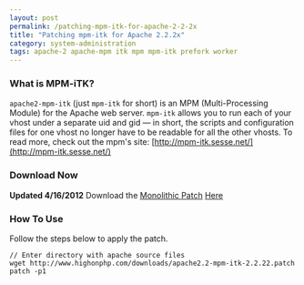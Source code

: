 ```yaml
---
layout: post
permalink: /patching-mpm-itk-for-apache-2-2-2x
title: "Patching mpm-itk for Apache 2.2.2x"
category: system-administration
tags: apache-2 apache-mpm itk mpm mpm-itk prefork worker
---
```

### What is MPM-iTK?

`apache2-mpm-itk` (just `mpm-itk` for short) is an MPM (Multi-Processing Module) for the Apache web server. `mpm-itk` allows you to run each of your vhost under a separate uid and gid — in short, the scripts and configuration files for one vhost no longer have to be readable for all the other vhosts. To read more, check out the mpm's site: [http://mpm-itk.sesse.net/](http://mpm-itk.sesse.net/)

### Download Now
**Updated 4/16/2012** 
Download the [Monolithic Patch](http://www.highonphp.com/downloads/apache2.2-mpm-itk-2.2.22.patch) [Here](http://www.highonphp.com/downloads/apache2.2-mpm-itk-2.2.22.patch)

### How To Use
Follow the steps below to apply the patch.

    // Enter directory with apache source files 
    wget http://www.highonphp.com/downloads/apache2.2-mpm-itk-2.2.22.patch 
    patch -p1 